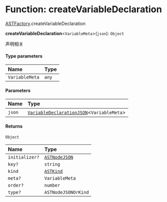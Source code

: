 # Function: createVariableDeclaration

[ASTFactory](/auto-docs/variable-core/modules/ASTFactory.md).createVariableDeclaration

**createVariableDeclaration**<`VariableMeta`>(`json`): `Object`

声明相关

#### Type parameters

| Name | Type |
| :------ | :------ |
| `VariableMeta` | `any` |

#### Parameters

| Name | Type |
| :------ | :------ |
| `json` | [`VariableDeclarationJSON`](/auto-docs/variable-core/types/VariableDeclarationJSON.md)<`VariableMeta`> |

#### Returns

`Object`

| Name | Type |
| :------ | :------ |
| `initializer?` | [`ASTNodeJSON`](/auto-docs/variable-core/interfaces/ASTNodeJSON.md) |
| `key?` | `string` |
| `kind` | [`ASTKind`](/auto-docs/variable-core/enums/ASTKind.md) |
| `meta?` | `VariableMeta` |
| `order?` | `number` |
| `type?` | `ASTNodeJSONOrKind` |
